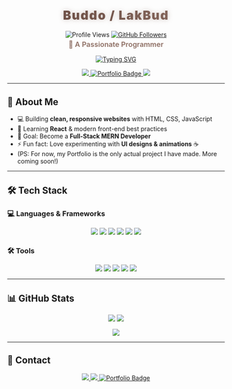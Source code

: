 <!-- Title -->
<h1 align="center" style="
  font-weight: 900;
  background: linear-gradient(90deg, #5D4037, #8D6E63);
  -webkit-background-clip: text;
  -webkit-text-fill-color: transparent;
  text-shadow: 0 0 12px rgba(141, 110, 99, 0.4);
  letter-spacing: 2px;
">
  Buddo / LakBud
</h1>

<p align="center">
  <img src="https://komarev.com/ghpvc/?username=LakBud&style=flat-square&color=8D6E63" alt="Profile Views" />
    <a href="https://github.com/LakBud" target="_blank">
    <img src="https://img.shields.io/github/followers/LakBud?label=Followers&style=flat-square&color=8D6E63" alt="GitHub Followers" />
  </a>
</p>


<h3 align="center" style="
  color: #8D6E63;
  font-weight: 600;
  margin-top: -10px;
">
  🚀 A Passionate Programmer
</h3>

<!-- Typing animation -->
<p align="center">
  <a href="https://git.io/typing-svg" aria-label="Typing animation">
    <img src="https://readme-typing-svg.herokuapp.com?size=26&duration=3500&color=8D6E63&center=true&vCenter=true&width=600&lines=Front-End+Developer;Building+Awesome+Web+Apps;Learning+React+and+JavaScript" alt="Typing SVG" />
  </a>
</p>



<p align="center">
    <a href="https://x.com/BuddoYap" target="_blank" rel="noopener noreferrer" aria-label="X">
    <img src="https://img.shields.io/badge/-X-000000?style=for-the-badge&logo=x-twitter&logoColor=white" />
  </a>
    <a href="https://buddo.vercel.app" target="_blank" rel="noopener noreferrer" aria-label="Portfolio">
    <img src="https://img.shields.io/badge/-Portfolio-8D6E63?style=for-the-badge&logo=none&logoColor=white" alt="Portfolio Badge"/>
  </a>
  <a href="https://www.youtube.com/c/Budosso" target="_blank" rel="noopener noreferrer" aria-label="YouTube">
    <img src="https://img.shields.io/badge/-YouTube-BB0000?style=for-the-badge&logo=youtube&logoColor=white" />
  </a>
</p>

---

## 🚀 About Me

- 💻 Building **clean, responsive websites** with HTML, CSS, JavaScript  
- 🌱 Learning **React** & modern front-end best practices  
- 🎯 Goal: Become a **Full-Stack MERN Developer**  
- ⚡ Fun fact: Love experimenting with **UI designs & animations** ☕
- (PS: For now, my Portfolio is the only actual project I have made. More coming soon!)

---

## 🛠 Tech Stack

### 💻 Languages & Frameworks
<p align="center">
  <a href="https://developer.mozilla.org/en-US/docs/Web/HTML" target="_blank"><img src="https://img.shields.io/badge/HTML5-E34F26?style=for-the-badge&logo=html5&logoColor=white" /></a>
  <a href="https://developer.mozilla.org/en-US/docs/Web/CSS" target="_blank"><img src="https://img.shields.io/badge/CSS3-1572B6?style=for-the-badge&logo=css&logoColor=white" /></a>
  <a href="https://developer.mozilla.org/en-US/docs/Web/JavaScript" target="_blank"><img src="https://img.shields.io/badge/JavaScript-F7E01D?style=for-the-badge&logo=javascript&logoColor=black" /></a>
  <a href="https://www.typescriptlang.org/" target="_blank"><img src="https://img.shields.io/badge/TypeScript-3178C6?style=for-the-badge&logo=typescript&logoColor=white" /></a>
  <a href="https://react.dev/" target="_blank"><img src="https://img.shields.io/badge/React-61DBFB?style=for-the-badge&logo=react&logoColor=black" /></a>
  <a href="https://tailwindcss.com/" target="_blank"><img src="https://img.shields.io/badge/Tailwind_CSS-38B2AC?style=for-the-badge&logo=tailwind-css&logoColor=white" /></a>
</p>

### 🛠 Tools
<p align="center">
  <a href="https://git-scm.com/" target="_blank"><img src="https://img.shields.io/badge/Git-F05032?style=for-the-badge&logo=git&logoColor=white" /></a>
  <a href="https://github.com/" target="_blank"><img src="https://img.shields.io/badge/GitHub-181717?style=for-the-badge&logo=github&logoColor=white" /></a>
  <a href="https://code.visualstudio.com/" target="_blank"><img src="https://img.shields.io/badge/VS_Code-007ACC?style=for-the-badge&logo=visual-studio-code&logoColor=white" /></a>
  <a href="https://vercel.com/" target="_blank"><img src="https://img.shields.io/badge/Vercel-000000?style=for-the-badge&logo=vercel&logoColor=white" /></a>
  <a href="https://www.zsh.org/" target="_blank"><img src="https://img.shields.io/badge/Zsh-000000?style=for-the-badge&logo=gnu-bash&logoColor=white" /></a>
</p>

---

## 📊 GitHub Stats

<p align="center">
  <img src="https://github-readme-stats.vercel.app/api?username=LakBud&show_icons=true&title_color=5D4037&icon_color=8D6E63&text_color=5D4037&bg_color=F7F3F0&border_radius=12" />
  <img src="https://github-readme-streak-stats.herokuapp.com/?user=LakBud&ring=8D6E63&fire=5D4037&currStreakLabel=5D4037&sideNums=8D6E63&sideLabels=5D4037&background=F7F3F0&border_radius=12" />
</p>
<p align="center">
  <img src="https://github-readme-stats.vercel.app/api/top-langs/?username=LakBud&layout=compact&title_color=5D4037&text_color=5D4037&bg_color=F7F3F0&border_radius=12" />
</p>


---

## 🌟 Contact

<p align="center">
  <a href="https://x.com/BuddoYap" target="_blank" rel="noopener noreferrer" aria-label="X">
    <img src="https://img.shields.io/badge/-X-000000?style=for-the-badge&logo=x-twitter&logoColor=white" />
  </a>
  <a href="https://www.youtube.com/c/Budosso" target="_blank" rel="noopener noreferrer" aria-label="YouTube">
    <img src="https://img.shields.io/badge/-YouTube-BB0000?style=for-the-badge&logo=youtube&logoColor=white" />
  </a>
    <a href="https://buddo.vercel.app" target="_blank" rel="noopener noreferrer" aria-label="Portfolio">
    <img src="https://img.shields.io/badge/-Portfolio-8D6E63?style=for-the-badge&logo=none&logoColor=white" alt="Portfolio Badge"/>
  </a>
</p>

